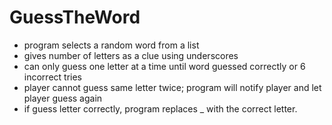 # GuessTheWord

- program selects a random word from a list
- gives number of letters as a clue using underscores
- can only guess one letter at a time until word guessed correctly or 6 incorrect tries
- player cannot guess same letter twice; program will notify player and let player guess again 
- if guess letter correctly, program replaces _ with the correct letter. 
